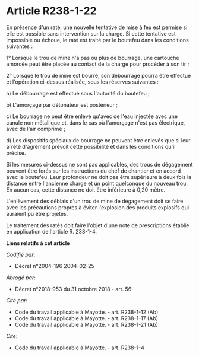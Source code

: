 # Article R238-1-22

En présence d'un raté, une nouvelle tentative de mise à feu est permise si elle est possible sans intervention sur la charge.
Si cette tentative est impossible ou échoue, le raté est traité par le boutefeu dans les conditions suivantes : 

1° Lorsque le trou de mine n'a pas ou plus de bourrage, une cartouche amorcée peut être placée au contact de la charge pour
procéder à son tir ; 

2° Lorsque le trou de mine est bourré, son débourrage pourra être effectué et l'opération ci-dessus réalisée, sous les
réserves suivantes : 

a) Le débourrage est effectué sous l'autorité du boutefeu ; 

b) L'amorçage par détonateur est postérieur ; 

c) Le bourrage ne peut être enlevé qu'avec de l'eau injectée avec une canule non métallique et, dans le cas où l'amorçage
n'est pas électrique, avec de l'air comprimé ; 

d) Les dispositifs spéciaux de bourrage ne peuvent être enlevés que si leur arrêté d'agrément prévoit cette possibilité et
dans les conditions qu'il précise. 

Si les mesures ci-dessus ne sont pas applicables, des trous de dégagement peuvent être forés sur les instructions du chef de
chantier et en accord avec le boutefeu. Leur profondeur ne doit pas être supérieure à deux fois la distance entre l'ancienne
charge et un point quelconque du nouveau trou. En aucun cas, cette distance ne doit être inférieure à 0,20 mètre. 

L'enlèvement des déblais d'un trou de mine de dégagement doit se faire avec les précautions propres à éviter l'explosion des
produits explosifs qui auraient pu être projetés. 

Le traitement des ratés doit faire l'objet d'une note de prescriptions établie en application de l'article R. 238-1-4.

**Liens relatifs à cet article**

_Codifié par_:

  - Décret n°2004-196 2004-02-25

_Abrogé par_:

  - Décret n°2018-953 du 31 octobre 2018 - art. 56

_Cité par_:

  - Code du travail applicable à Mayotte. - art. R238-1-12 (Ab)
  - Code du travail applicable à Mayotte. - art. R238-1-17 (Ab)
  - Code du travail applicable à Mayotte. - art. R238-1-21 (Ab)

_Cite_:

  - Code du travail applicable à Mayotte. - art. R238-1-4
